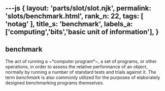 ---js
{
  layout: 'parts/slot/slot.njk',
  permalink: 'slots/benchmark.html',
  rank_n: 22,
  tags: [ 'notag' ],
  title_s: 'benchmark',
  labels_a: ['computing','bits','basic unit of information'],
}
---
## benchmark

The act of running a ~°computer program°~, a set of programs, or other operations, in order to assess the relative performance of an object, normally by running a number of standard tests and trials against it. The term <i>benchmark</i> is also commonly utilized for the purposes of elaborately designed benchmarking programs themselves.
